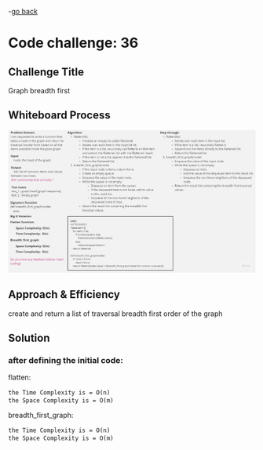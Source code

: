 -[go back](../README.md)
# Code challenge: 36

## Challenge Title
Graph breadth first

## Whiteboard Process
![alt text](./Whiteboard36.jpg)

## Approach & Efficiency

create and return a list of traversal breadth first order of the graph

## Solution

### after defining the initial code:
flatten:

    the Time Complexity is = O(n)
    the Space Complexity is = O(m)

breadth_first_graph:

    the Time Complexity is = O(n)
    the Space Complexity is = O(m)
